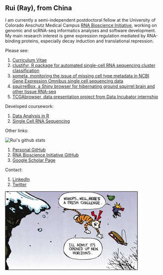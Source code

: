 ## Rui (Ray), from China

I am currently a semi-independent postdoctoral fellow at the University of Colorado Anschutz Medical Campus [RNA Bioscience Initiative](https://rockyrna.org/), working on genomic and scRNA-seq informatics analyses and software development. My main research interest is gene expression regulation mediated by RNA-binding proteins, especially decay induction and translational repression.

Please see:
1. [Curriculum Vitae](https://github.com/raysinensis/cv/raw/master/rf_cv.pdf)
2. [clustifyr, R package for automated single-cell RNA sequencing cluster classification](http://www.bioconductor.org/packages/release/bioc/html/clustifyr.html)
3. [someta, monitoring the issue of missing cell type metadata in NCBI Gene Expression Omnibus single cell sequencing data](https://github.com/rnabioco/someta)
4. [squirrelBox, a Shiny browser for hibernating ground squirrel brain and other tissue RNA-seq](https://raysinensis.shinyapps.io/squirrelBox/)
5. [TCGAbrowser, data presentation project from Data Incubator internship](http://tcga.raysinensis.com)

Developed coursework:
1. [Data Analysis in R](https://rnabioco.github.io/practical-data-analysis)
2. [Single Cell RNA Sequencing](https://rnabioco.github.io/cellar)



Other links:

![Rui's github stats](https://github-readme-stats.vercel.app/api?username=raysinensis&count_private=true&show_icons=true&include_all_commits=true&hide=stars)

1. [Personal GitHub](https://github.com/raysinensis)
2. [RNA Bioscience Initiative GitHub](https://github.com/rnabioco)
3. [Google Scholar Page](https://scholar.google.com/citations?view_op=list_works&hl=en&user=5K4soB0AAAAJ)

Contact:
1. [LinkedIn](https://www.linkedin.com/in/rui-fu-rna/)
2. [Twitter](https://twitter.com/FRancium34)

<img align="center" src="new.jpg" style="border:1px solid black;" title="They said it best.">
